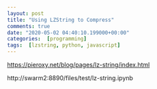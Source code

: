```yaml
---
layout: post
title: "Using LZString to Compress"
comments: true
date: "2020-05-02 04:40:10.199000+00:00"
categories:  [programming]
tags:  [lzstring, python, javascript]
---
```





https://pieroxy.net/blog/pages/lz-string/index.html

http://swarm2:8890/files/test/lz-string.ipynb